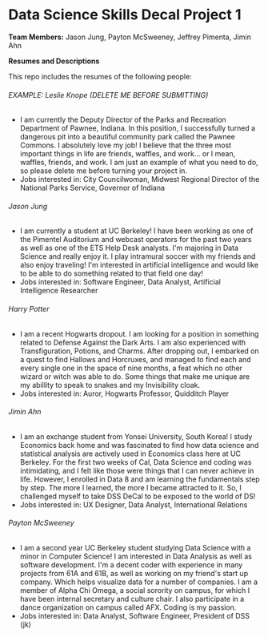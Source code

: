# Data Science Skills Decal Project 1

**Team Members:** Jason Jung, Payton McSweeney, Jeffrey Pimenta, Jimin Ahn  

**Resumes and Descriptions**  

This repo includes the resumes of the following people:

###### EXAMPLE: Leslie Knope (DELETE ME BEFORE SUBMITTING)
* I am currently the Deputy Director of the Parks and Recreation Department of Pawnee, Indiana. In this position, I successfully turned a dangerous pit into a beautiful community park called the Pawnee Commons. I absolutely love my job! I believe that the three most important things in life are friends, waffles, and work... or I mean, waffles, friends, and work. I am just an example of what you need to do, so please delete me before turning your project in.
* Jobs interested in: City Councilwoman, Midwest Regional Director of the National Parks Service, Governor of Indiana

###### Jason Jung
* I am currently a student at UC Berkeley! I have been working as one of the Pimentel Auditorium and webcast operators for the past two years as well as one of the ETS Help Desk analysts. I'm majoring in Data Science and really enjoy it. I play intramural soccer with my friends and also enjoy traveling! I'm interested in artificial intelligence and would like to be able to do something related to that field one day!
* Jobs interested in: Software Engineer, Data Analyst, Artificial Intelligence Researcher

###### Harry Potter
* I am a recent Hogwarts dropout. I am looking for a position in something related to Defense Against the Dark Arts. I am also experienced with Transfiguration, Potions, and Charms. After dropping out, I embarked on a quest to find Hallows and Horcruxes, and managed to find each and every single one in the space of nine months, a feat which no other wizard or witch was able to do. Some things that make me unique are my abillity to speak to snakes and my Invisibility cloak.
* Jobs interested in: Auror, Hogwarts Professor, Quidditch Player

###### Jimin Ahn
* I am an exchange student from Yonsei University, South Korea! I study Economics back home and was fascinated to find how data science and statistical analysis are actively used in Economics class here at UC Berkeley. For the first two weeks of Cal, Data Science and coding was intimidating, and I felt like those were things that I can never achieve in life. However, I enrolled in Data 8 and am learning the fundamentals step by step. The more I learned, the more I became attracted to it. So, I challenged myself to take DSS DeCal to be exposed to the world of DS!
* Jobs interested in: UX Designer, Data Analyst, International Relations

###### Payton McSweeney
* I am a second year UC Berkeley student studying Data Science with a minor in Computer Science! I am interested in Data Analysis as well as software development. I'm a decent coder with experience in many projects from 61A and 61B, as well as working on my friend's start up company. Which helps visualize data for a number of companies. I am a member of Alpha Chi Omega, a social sorority on campus, for which I have been internal secretary and culture chair. I also participate in a dance organization on campus called AFX. Coding is my passion.
* Jobs interested in: Data Analyst, Software Engineer, President of DSS (jk)
